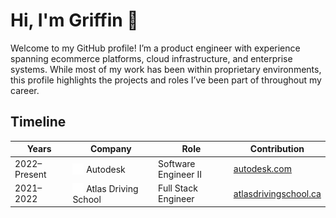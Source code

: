 # Hi, I'm Griffin 👋

Welcome to my GitHub profile! I’m a product engineer with experience spanning ecommerce platforms, cloud infrastructure, and enterprise systems. While most of my work has been within proprietary environments, this profile highlights the projects and roles I’ve been part of throughout my career.

## Timeline

| Years         | Company                                                                                                         | Role                 | Contribution |
| ------------- | ---------------------------------------------------------------------------------------------------------------- | -------------------- | ------------ |
| 2022–Present  | <img src="nextjs/public/assets/autodesk.svg" alt="Autodesk" width="18" height="18" style="vertical-align: text-bottom;" /> Autodesk              | Software Engineer II | [autodesk.com](https://autodesk.com) |
| 2021–2022     | <img src="nextjs/public/assets/atlasdrivingschool.svg" alt="Atlas Driving School" width="18" height="18" style="vertical-align: text-bottom;" /> Atlas Driving School | Full Stack Engineer  | [atlasdrivingschool.ca](https://atlasdrivingschool.ca) |